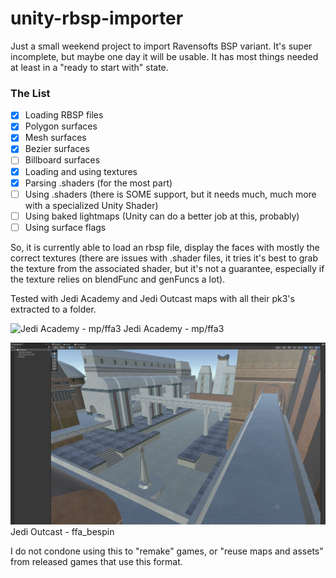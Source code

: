 # unity-rbsp-importer
Just a small weekend project to import Ravensofts BSP variant.
It's super incomplete, but maybe one day it will be usable. It has most things needed at least in a "ready to start with" state.

### The List
- [x] Loading RBSP files
- [x] Polygon surfaces
- [x] Mesh surfaces
- [x] Bezier surfaces
- [ ] Billboard surfaces
- [x] Loading and using textures
- [x] Parsing .shaders (for the most part)
- [ ] Using .shaders (there is SOME support, but it needs much, much more with a specialized Unity Shader) 
- [ ] Using baked lightmaps (Unity can do a better job at this, probably)
- [ ] Using surface flags

So, it is currently able to load an rbsp file, display the faces with mostly the correct textures (there are issues with .shader files, it tries it's best to grab the texture from the associated shader, but it's not a guarantee, especially if the texture relies on blendFunc and genFuncs a lot).

Tested with Jedi Academy and Jedi Outcast maps with all their pk3's extracted to a folder. 

![Jedi Academy - mp/ffa3](https://github.com/Vanidium/unity-rbsp-importer/blob/main/Screenshots/ja-ffa3.png?raw=true)
Jedi Academy - mp/ffa3

![Jedi Outcast - ffa_bespin](https://github.com/Vanidium/unity-rbsp-importer/blob/main/Screenshots/jo-ffa-bespin.png?raw=true)
Jedi Outcast - ffa_bespin

I do not condone using this to "remake" games, or "reuse maps and assets" from released games that use this format.
